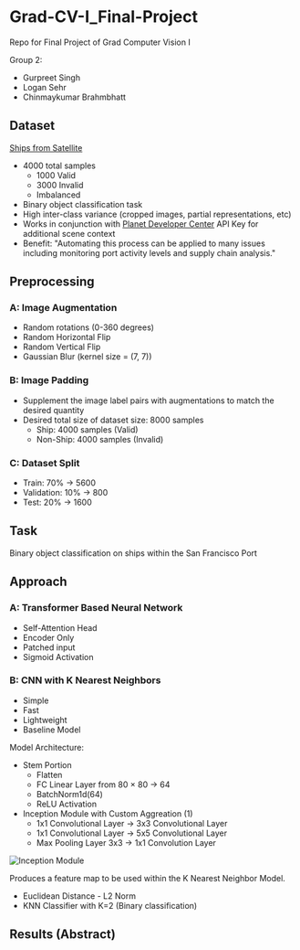# Grad-CV-I_Final-Project
Repo for Final Project of Grad Computer Vision I

Group 2: 
- Gurpreet Singh 
- Logan Sehr 
- Chinmaykumar Brahmbhatt

## Dataset
[Ships from Satellite](https://www.kaggle.com/datasets/rhammell/ships-in-satellite-imagery)
- 4000 total samples
    - 1000 Valid
    - 3000 Invalid
    - Imbalanced
- Binary object classification task
- High inter-class variance (cropped images, partial representations, etc)
- Works in conjunction with [Planet Developer Center](https://developers.planet.com/) API Key for additional scene context
- Benefit: "Automating this process can be applied to many issues including monitoring port activity levels and supply chain analysis."

## Preprocessing
### A: Image Augmentation
- Random rotations (0-360 degrees)
- Random Horizontal Flip
- Random Vertical Flip
- Gaussian Blur (kernel size = (7, 7))

### B: Image Padding
- Supplement the image label pairs with augmentations to match the desired quantity
- Desired total size of dataset size: 8000 samples
  - Ship: 4000 samples (Valid)
  - Non-Ship: 4000 samples (Invalid)

### C: Dataset Split
- Train: 70% $\rightarrow$  5600
- Validation: 10% $\rightarrow$ 800
- Test: 20% $\rightarrow$ 1600


## Task
Binary object classification on ships within the San Francisco Port

## Approach

### A: Transformer Based Neural Network
- Self-Attention Head
- Encoder Only 
- Patched input 
- Sigmoid Activation 

### B: CNN with K Nearest Neighbors 
- Simple
- Fast
- Lightweight
- Baseline Model

Model Architecture:
- Stem Portion
  - Flatten
  - FC Linear Layer from 80 $\times$ 80 $\rightarrow$ 64
  - BatchNorm1d(64)
  - ReLU Activation
- Inception Module with Custom Aggreation (1)
  - 1x1 Convolutional Layer $\rightarrow$ 3x3 Convolutional Layer 
  - 1x1 Convolutional Layer $\rightarrow$ 5x5 Convolutional Layer 
  - Max Pooling Layer 3x3 $\rightarrow$ 1x1 Convolution Layer

![Inception Module](https://d2l.ai/_images/inception.svg)

Produces a feature map to be used within the K Nearest Neighbor Model.
- Euclidean Distance - L2 Norm
- KNN Classifier with K=2 (Binary classification)

## Results (Abstract)